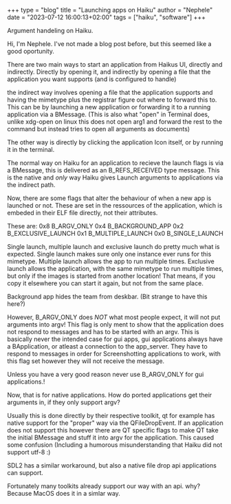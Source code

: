 +++
type = "blog"
title = "Launching apps on Haiku"
author = "Nephele"
date = "2023-07-12 16:00:13+02:00"
tags = ["haiku", "software"]
+++

Argument handeling on Haiku.

Hi, I'm Nephele. I've not made a blog post before, but this seemed like a good oportunity.

There are two main ways to start an application from Haikus UI, directly and indirectly.
Directly by opening it, and indirectly by opening a file that the application you want supports (and is configured to handle)

the indirect way involves opening a file that the application supports and having the mimetype plus the registrar figure out where to forward this to. This can be by launching a new application or forwarding it to a running application via a BMessage.
(This is also what "open" in Terminal does, unlike xdg-open on linux this does not open arg1 and forward the rest to the command but instead tries to open all arguments as documents)

The other way is directly by clicking the application Icon itself, or by running it in the terminal.

The normal way on Haiku for an application to recieve the launch flags is via a BMessage, this is delivered as an B_REFS_RECEIVED type message. 
This is the native and *only* way Haiku gives Launch arguments to applications via the indirect path.

Now, there are some flags that alter the behaviour of when a new app is launched or not.
These are set in the ressources of the application, which is embeded in their ELF file directly, not their attributes.

These are:
0x8		B_ARGV_ONLY
0x4		B_BACKGROUND_APP
0x2		B_EXCLUSIVE_LAUNCH
0x1		B_MULTIPLE_LAUNCH
0x0		B_SINGLE_LAUNCH

Single launch, multiple launch and exclusive launch do pretty much what is expected.
Single launch makes sure only one instance ever runs for this mimetype.
Multiple launch allows the app to run multiple times.
Exclusive launch allows the application, with the same mimetype to run multiple times, but only if the images is started from another location!
That means, if you copy it elsewhere you can start it again, but not from the same place.

Background app hides the team from deskbar. (Bit strange to have this here?)

However, B_ARGV_ONLY does *NOT* what most people expect, it will not put arguments into argv!
This flag is only ment to show that the application does not respond to messages and has to be started with an argv.
This is basically never the intended case for gui apps, gui applications always have a BApplication, or atleast a connection to the app_server.
They have to respond to messages in order for Screenshotting applications to work, with this flag set however they will not receive the message.

Unless you have a very good reason never use B_ARGV_ONLY for gui applications.!

Now, that is for native applications. How do ported applications get their arguments in, if they only support argv?

Usually this is done directly by their respective toolkit, qt for example has native support for the "proper" way via the QFileDropEvent.
If an application does not support this however there are QT specific flags to make QT take the initial BMessage and stuff it into argv for the application.
This caused some confusion (Including a humorous misunderstanding that Haiku did not support utf-8 :)

SDL2 has a similar workaround, but also a native file drop api applications can support.

Fortunately many toolkits already support our way with an api. why? Because MacOS does it in a simlar way.

